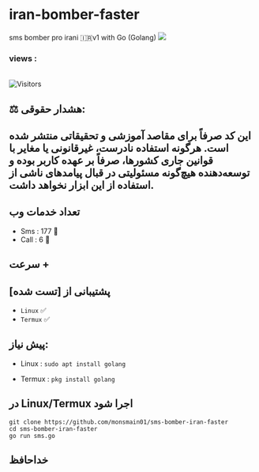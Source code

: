 # iran-bomber-faster
sms bomber pro irani 🇮🇷v1 with Go (Golang)
<img src="screen/Screenshot_20230815-000720_Chrome.jpg">

<h3>views :</h3>
<br>
<img src="https://profile-counter.glitch.me/monsmain01/count.svg" alt="Visitors">

## ⚖️ هشدار حقوقی:
## این کد صرفاً برای مقاصد آموزشی و تحقیقاتی منتشر شده است. هرگونه استفاده نادرست، غیرقانونی یا مغایر با قوانین جاری کشورها، صرفاً بر عهده کاربر بوده و توسعه‌دهنده هیچ‌گونه مسئولیتی در قبال پیامدهای ناشی از استفاده از این ابزار نخواهد داشت.


## تعداد خدمات وب

- Sms : 177 🧨
- Call : 6 🧨

## سرعت +

## پشتیبانی از [تست شده]
- `Linux` ✅
- `Termux` ✅

## پیش نیاز:

- Linux : `sudo apt install golang `

- Termux : `pkg install golang `


## در Linux/Termux اجرا شود


```
git clone https://github.com/monsmain01/sms-bomber-iran-faster
cd sms-bomber-iran-faster
go run sms.go
```


 ## خداحافظ 
